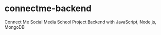 # connectme-backend
Connect Me Social Media School Project Backend with JavaScript, Node.js, MongoDB 

